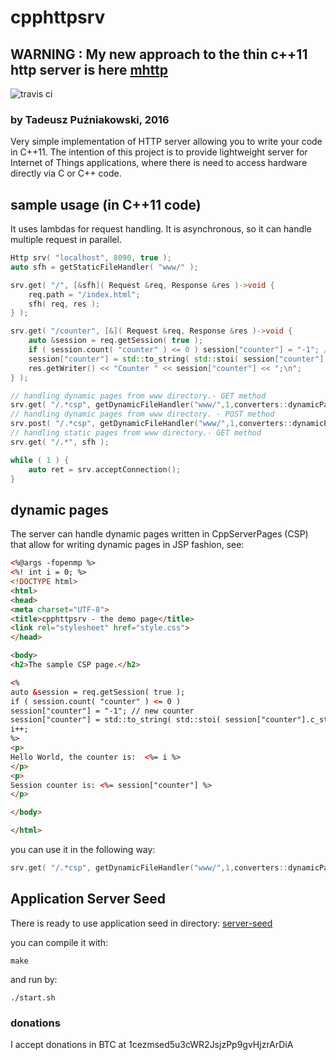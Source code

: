 # cpphttpsrv


## WARNING : My new approach to the thin c++11 http server is here [mhttp](https://github.com/pantadeusz/mhttp)


![travis ci](https://travis-ci.org/pantadeusz/cpphttpsrv.svg?branch=master "travis results")

### by Tadeusz Puźniakowski, 2016

Very simple implementation of HTTP server allowing you to write your code in C++11.
The intention of this project is to provide lightweight server for 
Internet of Things applications, where there is need to access hardware
directly via C or C++ code.

## sample usage (in C++11 code)

It uses lambdas for request handling. It is asynchronous, so it can handle
multiple request in  parallel. 

```c++
Http srv( "localhost", 8090, true );
auto sfh = getStaticFileHandler( "www/" );

srv.get( "/", [&sfh]( Request &req, Response &res )->void {
	req.path = "/index.html";
	sfh( req, res );
} );

srv.get( "/counter", [&]( Request &req, Response &res )->void {
	auto &session = req.getSession( true );
	if ( session.count( "counter" ) <= 0 ) session["counter"] = "-1"; // new counter
	session["counter"] = std::to_string( std::stoi( session["counter"].c_str() )+1 );
	res.getWriter() << "Counter " << session["counter"] << ";\n";
} );

// handling dynamic pages from www directory.- GET method
srv.get( "/.*csp", getDynamicFileHandler("www/",1,converters::dynamicPartConverterCsp) );
// handling dynamic pages from www directory. - POST method
srv.post( "/.*csp", getDynamicFileHandler("www/",1,converters::dynamicPartConverterCsp) );
// handling static pages from www directory.- GET method
srv.get( "/.*", sfh );

while ( 1 ) {
	auto ret = srv.acceptConnection();
}
```

## dynamic pages

The server can handle dynamic pages written in CppServerPages (CSP) that allow for writing dynamic pages in JSP fashion, see:

```html
<%@args -fopenmp %>
<%! int i = 0; %>
<!DOCTYPE html>
<html>
<head>
<meta charset="UTF-8">
<title>cpphttpsrv - the demo page</title>
<link rel="stylesheet" href="style.css">
</head>

<body>
<h2>The sample CSP page.</h2>

<% 
auto &session = req.getSession( true );
if ( session.count( "counter" ) <= 0 ) 
session["counter"] = "-1"; // new counter
session["counter"] = std::to_string( std::stoi( session["counter"].c_str() )+1 );
i++; 
%>
<p>
Hello World, the counter is:  <%= i %>
</p>
<p>
Session counter is: <%= session["counter"] %>
</p>

</body>

</html> 
```
you can use it in the following way:
```c++
srv.get( "/.*csp", getDynamicFileHandler("www/",1,converters::dynamicPartConverterCsp) );
```


## Application Server Seed

There is ready to use application seed in directory:  [server-seed](https://bitbucket.org/t4deusz/cpphttpsrv/src/tip/server-seed/)

you can compile it with:

```
make
```

and run by:

```
./start.sh
```



### donations

I accept donations in BTC at 1cezmsed5u3cWR2JsjzPp9gvHjzrArDiA
